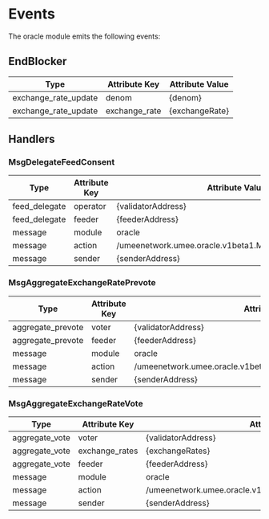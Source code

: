 # Events

The oracle module emits the following events:

## EndBlocker

| Type                 | Attribute Key | Attribute Value |
|----------------------|---------------|-----------------|
| exchange_rate_update | denom         | {denom}         |
| exchange_rate_update | exchange_rate | {exchangeRate}  |

## Handlers

### MsgDelegateFeedConsent

| Type          | Attribute Key | Attribute Value                                         |
|---------------|---------------|---------------------------------------------------------|
| feed_delegate | operator      | {validatorAddress}                                      |
| feed_delegate | feeder        | {feederAddress}                                         |
| message       | module        | oracle                                                  |
| message       | action        | /umeenetwork.umee.oracle.v1beta1.MsgDelegateFeedConsent |
| message       | sender        | {senderAddress}                                         |

### MsgAggregateExchangeRatePrevote

| Type              | Attribute Key | Attribute Value                                                  |
|-------------------|---------------|------------------------------------------------------------------|
| aggregate_prevote | voter         | {validatorAddress}                                               |
| aggregate_prevote | feeder        | {feederAddress}                                                  |
| message           | module        | oracle                                                           |
| message           | action        | /umeenetwork.umee.oracle.v1beta1.MsgAggregateExchangeRatePrevote |
| message           | sender        | {senderAddress}                                                  |

### MsgAggregateExchangeRateVote

| Type           | Attribute Key  | Attribute Value                                               |
|----------------|----------------|---------------------------------------------------------------|
| aggregate_vote | voter          | {validatorAddress}                                            |
| aggregate_vote | exchange_rates | {exchangeRates}                                               |
| aggregate_vote | feeder         | {feederAddress}                                               |
| message        | module         | oracle                                                        |
| message        | action         | /umeenetwork.umee.oracle.v1beta1.MsgAggregateExchangeRateVote |
| message        | sender         | {senderAddress}                                               |
